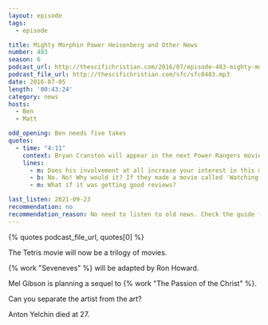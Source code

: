 ```yaml
---
layout: episode
tags:
  - episode

title: Mighty Morphin Power Heisenberg and Other News
number: 483
season: 6
podcast_url: http://thescifichristian.com/2016/07/episode-483-mighty-morphin-power-heisenberg-and-other-news/
podcast_file_url: http://thescifichristian.com/sfc/sfc0483.mp3
date: 2016-07-05
length: '00:43:24'
category: news
hosts:
  - Ben
  - Matt

odd_opening: Ben needs five takes
quotes:
  - time: "4:11"
    context: Bryan Cranston will appear in the next Power Rangers movie
    lines:
      - m: Does his involvement at all increase your interest in this movie?
      - b: No. No! Why would it? If they made a movie called 'Watching Grass Grow' with Bryan Cranston, I wouldn't watch it.
      - m: What if it was getting good reviews?

last_listen: 2021-09-23
recommendation: no
recommendation_reason: No need to listen to old news. Check the guide for what's interesting in hindsight.
---
```


{% quotes podcast_file_url, quotes[0] %}

The Tetris movie will now be a trilogy of movies.

{% work "Seveneves" %} will be adapted by Ron Howard.

Mel Gibson is planning a sequel to {% work "The Passion of the Christ" %}.

Can you separate the artist from the art?

Anton Yelchin died at 27.
